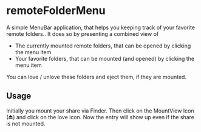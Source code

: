 # remoteFolderMenu
A simple MenuBar application, that helps you keeping track of your favorite remote folders..
It does so by presenting a combined view of

* The currently mounted remote folders, that can be opened by clicking the menu item
* Your favorite folders, that can be mounted (and opened) by clicking the menu item

You can love / unlove these folders and eject them, if they are mounted.

## Usage

Initially you mount your share via Finder. Then click on the MountView Icon (⏏) and click on the love icon. Now the entry will show up even if the share is not mounted.
